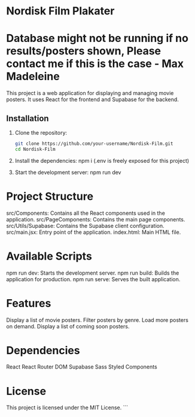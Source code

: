 # Nordisk Film Plakater
# Database might not be running if no results/posters shown, Please contact me if this is the case - Max Madeleine

This project is a web application for displaying and managing movie posters. It uses React for the frontend and Supabase for the backend.

## Installation

1. Clone the repository:
   ```sh
   git clone https://github.com/your-username/Nordisk-Film.git
   cd Nordisk-Film

2. Install the dependencies:
npm i (.env is freely exposed for this project)

3. Start the development server:
npm run dev

# Project Structure
src/Components: Contains all the React components used in the application.
src/PageComponents: Contains the main page components.
src/Utils/Supabase: Contains the Supabase client configuration.
src/main.jsx: Entry point of the application.
index.html: Main HTML file.
# Available Scripts
npm run dev: Starts the development server.
npm run build: Builds the application for production.
npm run serve: Serves the built application.
# Features
Display a list of movie posters.
Filter posters by genre.
Load more posters on demand.
Display a list of coming soon posters.
# Dependencies
React
React Router DOM
Supabase
Sass
Styled Components
# License
This project is licensed under the MIT License. ```
